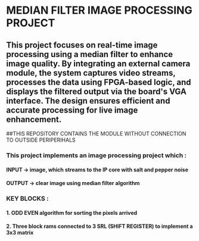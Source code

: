 
# MEDIAN FILTER IMAGE PROCESSING PROJECT 

## This project focuses on real-time image processing using a median filter to enhance image quality. By integrating an external camera module, the system captures video streams, processes the data using FPGA-based logic, and displays the filtered output via the board's VGA interface. The design ensures efficient and accurate processing for live image enhancement.

##THIS REPOSITORY CONTAINS THE MODULE WITHOUT CONNECTION TO OUTSIDE PERIPERIHALS


### This project implements an image processing project which :
#### INPUT -> image, which streams to the IP core with salt and pepper noise 
#### OUTPUT -> clear image using median filter algorithm 

### KEY BLOCKS  :
#### 1. ODD EVEN algorithm for sorting the pixels arrived
#### 2. Three block rams connected to 3 SRL (SHIFT REGISTER) to implement a 3x3 matrix


